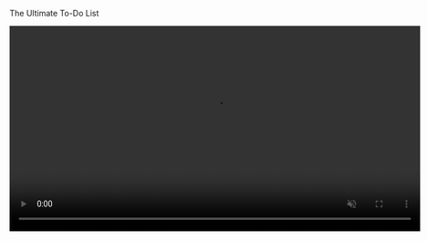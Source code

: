 The Ultimate To-Do List

<p align="center">
  <video src="assets/output.mp4" width="720" autoplay loop muted playsinline></video>
</p>
